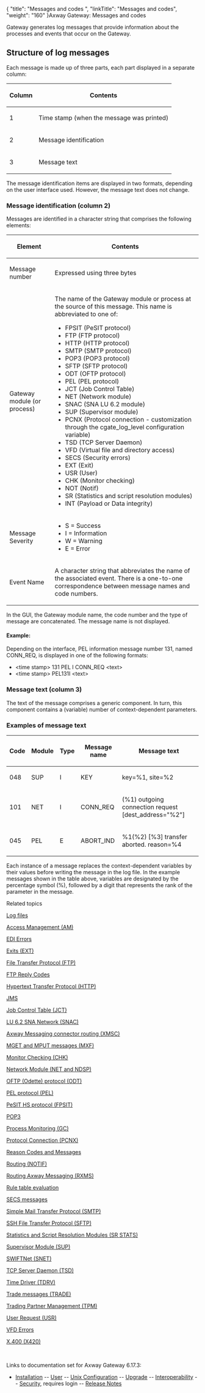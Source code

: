 {
    "title": "Messages and codes   ",
    "linkTitle": "Messages and codes",
    "weight": "160"
}<span class="mc-variable axway_variables.Component_Long_Name variable">Axway Gateway</span>: Messages and codes

Gateway generates log messages that provide information about the processes and events that occur on the Gateway.

<span id="Log_message_structure"></span>

## Structure of log messages

Each message is made up of three parts, each part displayed in a separate column:

<table>
         
         
         
   
   <thead>
      <tr>
<th class="HeadE-Column1-Header1"><p>Column</p>         </th>
<th class="HeadD-Column1-Header1"><p>Contents</p>         </th>
      </tr>
   </thead>
   <tbody>
      <tr>
         <td><p>1</p>         </td>
         <td><p>Time stamp (when the message was printed)</p>         </td>
      </tr>
      <tr>
         <td><p>2</p>         </td>
         <td><p>Message identification</p>         </td>
      </tr>
      <tr>
         <td><p>3</p>         </td>
         <td><p>Message text</p>         </td>
      </tr>
   </tbody>
</table>

The message identification items are displayed in two formats, depending on the user interface used. However, the message text does not change.

### Message identification (column 2)

Messages are identified in a character string that comprises the following elements:

<table>
         
         
         
   
   <thead>
      <tr>
<th class="HeadE-Column1-Header1"><p>Element</p>         </th>
<th class="HeadD-Column1-Header1"><p>Contents</p>         </th>
      </tr>
   </thead>
   <tbody>
      <tr>
         <td><p>Message number</p>         </td>
         <td><p>Expressed using three bytes</p>         </td>
      </tr>
      <tr>
         <td><p>Gateway module (or process)</p>         </td>
         <td><p>The name of the Gateway module or process at the source of this message. This name is abbreviated to one of:</p>
<ul>
<li>FPSIT (PeSIT protocol)</li>
<li>FTP (FTP protocol)</li>
<li>HTTP (HTTP protocol)</li>
<li>SMTP (SMTP protocol)</li>
<li>POP3 (POP3 protocol)</li>
<li>SFTP (SFTP protocol)</li>
<li>ODT (OFTP protocol)</li>
<li>PEL (PEL protocol)</li>
<li>JCT (Job Control Table)</li>
<li>NET (Network module)</li>
<li>SNAC (SNA LU 6.2 module)</li>
<li>SUP (Supervisor module)</li>
<li>PCNX (Protocol connection - customization through the <span class="code">cgate_log_level</span> configuration variable)</li>
<li>TSD (TCP Server Daemon)</li>
<li>VFD (Virtual file and directory access)</li>
<li>SECS (Security errors)</li>
<li>EXT (Exit)</li>
<li>USR (User)</li>
<li>CHK (Monitor checking)</li>
<li>NOT (Notif)</li>
<li>SR (Statistics and script resolution modules)</li>
<li>INT (Payload or Data integrity)</li>
</ul>         </td>
      </tr>
      <tr>
         <td><p>Message Severity</p>         </td>
         <td><ul>
<li>S = Success</li>
<li>I = Information</li>
<li>W = Warning</li>
<li>E = Error</li>
</ul>         </td>
      </tr>
      <tr>
         <td><p>Event Name</p>         </td>
         <td><p>A character string that abbreviates the name of the associated event. There is a one-to-one correspondence between message names and code numbers.</p>         </td>
      </tr>
   </tbody>
</table>

In the GUI, the Gateway module name, the code number and the type of message are concatenated. The message name is not displayed.

#### Example:

Depending on the interface, PEL information message number 131, named CONN\_REQ, is displayed in one of the following formats:

-   &lt;time stamp> 131 PEL I CONN\_REQ &lt;text>
-   &lt;time stamp> PEL131I &lt;text>

### Message text (column 3)

The text of the message comprises a generic component. In turn, this component contains a (variable) number of context-dependent parameters.

### Examples of message text

<table>
         
         
         
         
         
         
   
   <thead>
      <tr>
<th class="HeadE-Column1-Header1"><p>Code</p>         </th>
<th class="HeadE-Column1-Header1"><p>Module</p>         </th>
<th class="HeadE-Column1-Header1"><p>Type</p>         </th>
<th class="HeadE-Column1-Header1"><p>Message name</p>         </th>
<th class="HeadD-Column1-Header1"><p>Message text</p>         </th>
      </tr>
   </thead>
   <tbody>
      <tr>
         <td><p>048</p>         </td>
         <td><p>SUP</p>         </td>
         <td><p>I</p>         </td>
         <td><p>KEY</p>         </td>
         <td><p>key=%1, site=%2</p>         </td>
      </tr>
      <tr>
         <td><p>101</p>         </td>
         <td><p>NET</p>         </td>
         <td><p>I</p>         </td>
         <td><p>CONN_REQ</p>         </td>
         <td><p>(%1) outgoing connection request [dest_address="%2"]</p>         </td>
      </tr>
      <tr>
         <td><p>045</p>         </td>
         <td><p>PEL</p>         </td>
         <td><p>E</p>         </td>
         <td><p>ABORT_IND</p>         </td>
         <td><p>%1(%2) [%3] transfer aborted. reason=%4</p>         </td>
      </tr>
   </tbody>
</table>

Each instance of a message replaces the context-dependent variables by their values before writing the message in the log file. In the example messages shown in the table above, variables are designated by the percentage symbol (%), followed by a digit that represents the rank of the parameter in the message.

Related topics

[Log files](../transfers_start_here/monitoring_transfers_start_here/log_files)

[Access Management (AM)](access_management_(am))

[EDI Errors](edi_errors)

[Exits (EXT)](exits_(ext))

[File Transfer Protocol (FTP)](file_transfer_protocol_(ftp))

[FTP Reply Codes](ftp_reply_codes)

[Hypertext Transfer Protocol (HTTP)](hypertext_transfer_protocol_(http))

[JMS](jms_messages)

[Job Control Table (JCT)](job_control_table_(jct))

[LU 6.2 SNA Network (SNAC)](lu6.2_sna_network_(snac))

[Axway Messaging connector routing (XMSC)](xms_routing)

[MGET and MPUT messages (MXF)](mget_and_mput_messages_(mxf))

[Monitor Checking (CHK)](monitor_checking_(chk))

[Network Module (NET and NDSP)](network_module_(net_and_ndsp))

[OFTP (Odette) protocol (ODT)](odette_protocol_(odt))

[PEL protocol (PEL)](pel_protocol_(pel))

[PeSIT HS protocol (FPSIT)](pesit_hs_protocol_(fpsit))

[POP3](pop3)

[Process Monitoring (GC)](process_monitoring_(gc))

[Protocol Connection (PCNX)](protocol_connection_(pcnx))

[Reason Codes and Messages](reason_codes_and_messages)

[Routing (NOTIF)](routing_(notif))

[Routing Axway Messaging (RXMS)](routing_xms_messages_(rxms))

[Rule table evaluation](rule_table_evaluation)

[SECS messages](secs_messages)

[Simple Mail Transfer Protocol (SMTP)](simple_mail_transfer_protocol_(smtp))

[SSH File Transfer Protocol (SFTP)](ssh_file_transfer_protocol_(sftp))

[Statistics and Script Resolution Modules (SR STATS)](statistics_and_script_resolution_modules_(sr_stats))

[Supervisor Module (SUP)](supervisor_module_(sup))

[SWIFTNet (SNET)](swiftnet_messages_(snet))

[TCP Server Daemon (TSD)](tcp_server_daemon_(tsd))

[Time Driver (TDRV)](time_driver_(tdrv))

[Trade messages (TRADE)](trade_messages)

[Trading Partner Management (TPM)](trading_partner_management_(tpm))

[User Request (USR)](user_request_(usr))

[VFD Errors](vfd_errors)

[X.400 (X420)](x400_messages)

 

Links to documentation set for Axway Gateway <span class="mc-variable axway_variables.Release_Number variable">6.17.3</span>:

-   [Installation](/bundle/Gateway_6173_InstallationGuide_allOS_en_HTML5/page/Content/start_page.htm) -- [User](/bundle/Gateway_6173_UsersGuide_allOS_en_HTML5/page/Content/start_page.htm) -- [Unix Configuration](/bundle/Gateway_6173_ConfigurationGuide_UNIX_en_HTML5/page/Content/start_page.htm) -- [Upgrade](/bundle/Gateway_6173_UpgradeGuide_allOS_en_HTML5/page/Content/start_page.htm) -- [Interoperability](/bundle/Gateway_6173_InteroperabilityGuide_allOS_en_HTML5/page/Content/start_page.htm) -- [Security](/bundle/Gateway_6173_SecurityGuide_allOS_en_HTML5/page/Content/start_page.htm), requires login -- [Release Notes](/bundle/Gateway_6173_ReleaseNotes_allOS_en_HTML5/page/Content/Gateway_ReleaseNotes_allOS_en.htm)
